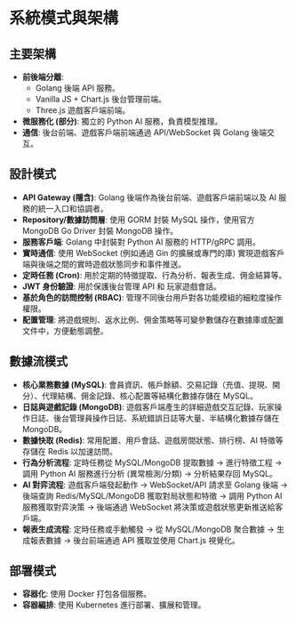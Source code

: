 # 系統模式與架構

## 主要架構

-   **前後端分離**: 
    -   Golang 後端 API 服務。
    -   Vanilla JS + Chart.js 後台管理前端。
    -   Three.js 遊戲客戶端前端。
-   **微服務化 (部分)**: 獨立的 Python AI 服務，負責模型推理。
-   **通信**: 後台前端、遊戲客戶端前端通過 API/WebSocket 與 Golang 後端交互。

## 設計模式

-   **API Gateway (隱含)**: Golang 後端作為後台前端、遊戲客戶端前端以及 AI 服務的統一入口和協調者。
-   **Repository/數據訪問層**: 使用 GORM 封裝 MySQL 操作，使用官方 MongoDB Go Driver 封裝 MongoDB 操作。
-   **服務客戶端**: Golang 中封裝對 Python AI 服務的 HTTP/gRPC 調用。
-   **實時通信**: 使用 WebSocket (例如通過 Gin 的擴展或專門的庫) 實現遊戲客戶端與後端之間的實時遊戲狀態同步和事件推送。
-   **定時任務 (Cron)**: 用於定期的特徵提取、行為分析、報表生成、佣金結算等。
-   **JWT 身份驗證**: 用於保護後台管理 API 和 玩家遊戲會話。
-   **基於角色的訪問控制 (RBAC)**: 管理不同後台用戶對各功能模組的細粒度操作權限。
-   **配置管理**: 將遊戲規則、返水比例、佣金策略等可變參數儲存在數據庫或配置文件中，方便動態調整。

## 數據流模式

-   **核心業務數據 (MySQL)**: 會員資訊、帳戶餘額、交易記錄（充值、提現、開分）、代理結構、佣金記錄、核心配置等結構化數據存儲在 MySQL。
-   **日誌與遊戲記錄 (MongoDB)**: 遊戲客戶端產生的詳細遊戲交互記錄、玩家操作日誌、後台管理員操作日誌、系統錯誤日誌等大量、半結構化數據存儲在 MongoDB。
-   **數據快取 (Redis)**: 常用配置、用戶會話、遊戲房間狀態、排行榜、AI 特徵等存儲在 Redis 以加速訪問。
-   **行為分析流程**: 定時任務從 MySQL/MongoDB 提取數據 -> 進行特徵工程 -> 調用 Python AI 服務進行分析 (異常檢測/分類) -> 分析結果存回 MySQL。
-   **AI 對弈流程**: 遊戲客戶端發起動作 -> WebSocket/API 請求至 Golang 後端 -> 後端查詢 Redis/MySQL/MongoDB 獲取對局狀態和特徵 -> 調用 Python AI 服務獲取對弈決策 -> 後端通過 WebSocket 將決策或遊戲狀態更新推送給客戶端。
-   **報表生成流程**: 定時任務或手動觸發 -> 從 MySQL/MongoDB 聚合數據 -> 生成報表數據 -> 後台前端通過 API 獲取並使用 Chart.js 視覺化。

## 部署模式

-   **容器化**: 使用 Docker 打包各個服務。
-   **容器編排**: 使用 Kubernetes 進行部署、擴展和管理。 